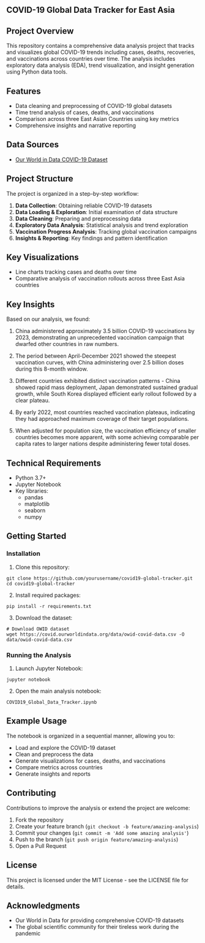 ## COVID-19 Global Data Tracker for East Asia

## Project Overview
This repository contains a comprehensive data analysis project that tracks and visualizes global COVID-19 trends including cases, deaths, recoveries, and vaccinations across countries over time. The analysis includes exploratory data analysis (EDA), trend visualization, and insight generation using Python data tools.

## Features
- Data cleaning and preprocessing of COVID-19 global datasets
- Time trend analysis of cases, deaths, and vaccinations
- Comparison across three East Asian Countries using key metrics
- Comprehensive insights and narrative reporting

## Data Sources
- [Our World in Data COVID-19 Dataset](https://github.com/owid/covid-19-data/tree/master/public/data)


## Project Structure
The project is organized in a step-by-step workflow:

1. **Data Collection**: Obtaining reliable COVID-19 datasets
2. **Data Loading & Exploration**: Initial examination of data structure
3. **Data Cleaning**: Preparing and preprocessing data
4. **Exploratory Data Analysis**: Statistical analysis and trend exploration
5. **Vaccination Progress Analysis**: Tracking global vaccination campaigns
6. **Insights & Reporting**: Key findings and pattern identification

## Key Visualizations
- Line charts tracking cases and deaths over time
- Comparative analysis of vaccination rollouts across three East Asia countries

## Key Insights
Based on our analysis, we found:

1. China administered approximately 3.5 billion COVID-19 vaccinations by 2023, demonstrating an unprecedented vaccination campaign that dwarfed other countries in raw numbers.

2. The period between April-December 2021 showed the steepest vaccination curves, with China administering over 2.5 billion doses during this 8-month window.

3. Different countries exhibited distinct vaccination patterns - China showed rapid mass deployment, Japan demonstrated sustained gradual growth, while South Korea displayed efficient early rollout followed by a clear plateau.

4. By early 2022, most countries reached vaccination plateaus, indicating they had approached maximum coverage of their target populations.

5. When adjusted for population size, the vaccination efficiency of smaller countries becomes more apparent, with some achieving comparable per capita rates to larger nations despite administering fewer total doses.

## Technical Requirements
- Python 3.7+
- Jupyter Notebook
- Key libraries:
  - pandas
  - matplotlib
  - seaborn
  - numpy
 

## Getting Started

### Installation
1. Clone this repository:
```
git clone https://github.com/yourusername/covid19-global-tracker.git
cd covid19-global-tracker
```

2. Install required packages:
```
pip install -r requirements.txt
```

3. Download the dataset:
```
# Download OWID dataset
wget https://covid.ourworldindata.org/data/owid-covid-data.csv -O data/owid-covid-data.csv
```

### Running the Analysis
1. Launch Jupyter Notebook:
```
jupyter notebook
```

2. Open the main analysis notebook:
```
COVID19_Global_Data_Tracker.ipynb
```

## Example Usage
The notebook is organized in a sequential manner, allowing you to:
- Load and explore the COVID-19 dataset
- Clean and preprocess the data
- Generate visualizations for cases, deaths, and vaccinations
- Compare metrics across countries
- Generate insights and reports

## Contributing
Contributions to improve the analysis or extend the project are welcome:
1. Fork the repository
2. Create your feature branch (`git checkout -b feature/amazing-analysis`)
3. Commit your changes (`git commit -m 'Add some amazing analysis'`)
4. Push to the branch (`git push origin feature/amazing-analysis`)
5. Open a Pull Request

## License
This project is licensed under the MIT License - see the LICENSE file for details.

## Acknowledgments
- Our World in Data for providing comprehensive COVID-19 datasets
- The global scientific community for their tireless work during the pandemic
